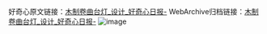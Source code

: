 好奇心原文链接：[木制卷曲台灯_设计_好奇心日报-](https://www.qdaily.com/articles/3318.html)
WebArchive归档链接：[木制卷曲台灯_设计_好奇心日报-](http://web.archive.org/web/20190623151942/https://www.qdaily.com/articles/3318.html)
![image](http://ww3.sinaimg.cn/large/007d5XDply1g3va58hclmj30u036agya)